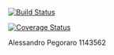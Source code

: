 [![Build Status](https://travis-ci.com/AlessandroPegoraro/Assignment2TOS.svg?branch=master)](https://travis-ci.com/AlessandroPegoraro/Assignment2TOS)

[![Coverage Status](https://coveralls.io/repos/github/AlessandroPegoraro/Assignment2TOS/badge.svg?branch=master)](https://coveralls.io/github/AlessandroPegoraro/Assignment2TOS?branch=master)

Alessandro Pegoraro 1143562
